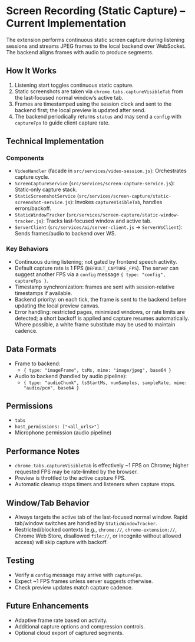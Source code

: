 # Screen Recording (Static Capture) – Current Implementation

The extension performs continuous static screen capture during listening sessions and streams JPEG frames to the local backend over WebSocket. The backend aligns frames with audio to produce segments.

## How It Works

1. Listening start toggles continuous static capture.
2. Static screenshots are taken via `chrome.tabs.captureVisibleTab` from the last‑focused normal window’s active tab.
3. Frames are timestamped using the session clock and sent to the backend first; the local preview is updated after send.
4. The backend periodically returns `status` and may send a `config` with `captureFps` to guide client capture rate.

## Technical Implementation

### Components

- `VideoHandler` (facade in `src/services/video-session.js`): Orchestrates capture cycle.
- `ScreenCaptureService` (`src/services/screen-capture-service.js`): Static‑only capture stack.
- `StaticScreenshotService` (`src/services/screen-capture/static-screenshot-service.js`): Invokes `captureVisibleTab`, handles errors/backoff.
- `StaticWindowTracker` (`src/services/screen-capture/static-window-tracker.js`): Tracks last‑focused window and active tab.
- `ServerClient` (`src/services/ai/server-client.js` → `ServerWsClient`): Sends frames/audio to backend over WS.

### Key Behaviors

- Continuous during listening; not gated by frontend speech activity.
- Default capture rate is 1 FPS (`DEFAULT_CAPTURE_FPS`). The server can suggest another FPS via a `config` message `{ type: "config", captureFps }`.
- Timestamp synchronization: frames are sent with session‑relative timestamps if available.
- Backend priority: on each tick, the frame is sent to the backend before updating the local preview canvas.
- Error handling: restricted pages, minimized windows, or rate limits are detected; a short backoff is applied and capture resumes automatically. Where possible, a white frame substitute may be used to maintain cadence.

## Data Formats

- Frame to backend:
  - `{ type: "imageFrame", tsMs, mime: "image/jpeg", base64 }`
- Audio to backend (handled by audio pipeline):
  - `{ type: "audioChunk", tsStartMs, numSamples, sampleRate, mime: "audio/pcm", base64 }`

## Permissions

- `tabs`
- `host_permissions: ["<all_urls>"]`
- Microphone permission (audio pipeline)

## Performance Notes

- `chrome.tabs.captureVisibleTab` is effectively ~1 FPS on Chrome; higher requested FPS may be rate‑limited by the browser.
- Preview is throttled to the active capture FPS.
- Automatic cleanup stops timers and listeners when capture stops.

## Window/Tab Behavior

- Always targets the active tab of the last‑focused normal window. Rapid tab/window switches are handled by `StaticWindowTracker`.
- Restricted/blocked contexts (e.g., `chrome://`, `chrome-extension://`, Chrome Web Store, disallowed `file://`, or incognito without allowed access) will skip capture with backoff.

## Testing

- Verify a `config` message may arrive with `captureFps`.
- Expect ~1 FPS frames unless server suggests otherwise.
- Check preview updates match capture cadence.

## Future Enhancements

- Adaptive frame rate based on activity.
- Additional capture options and compression controls.
- Optional cloud export of captured segments.

